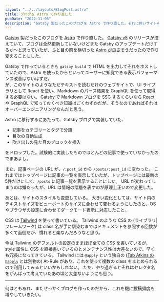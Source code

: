 ```yaml
---
layout: "../../layouts/BlogPost.astro"
title: ブログを Astro で作り直した
pubDate: "2022-11-06"
description: "Gatsby 製だったこのブログを Astro で作り直した。それに伴いサイトのデザインも変更した。何はともあれ、またせっかくブログを作ったのだから、これを機に投稿頻度も増やしていきたい。"
---
```


[Gatsby](https://www.gatsbyjs.com/) 製だったこのブログを [Astro](https://astro.build/) で作り直した。
[Gatsby v5](https://www.gatsbyjs.com/gatsby-5/) のリリースが控えていて、ブログは全然更新していないけどまた Gatsby のアップデートだけするか〜と思っていたが、ふと目の前を横切った [Astro が良さそう](https://docs.astro.build/en/concepts/why-astro/)だったので作り変えることにした。

Gatsby で作っているときも `gatsby build` で HTML を出力してそれをホストしていたので、Astro を使ったからといってユーザーに知覚できる表示パフォーマンス改善はないはずだ。<br>
が、このサイトのようなただテキストを読むだけのウェブサイトで、UI ライブラリとして React を使い、Markdown のパース結果を GraphQL を使って取得する必要はない。
Gatsby で Markdown ブログを SSG するくらいなら React や GraphQL で知っておくべき知識はごくわずかだが、そうなのであればそれはオーバーエンジニアリングなんだと思う。

Astro に移行するにあたって、Gatsby ブログで実装していた、

- 記事をカテゴリーとタグで分類
- 目次の自動生成
- 吹き出しの見た目のブロックを挿入

をドロップした。試験的に実装したものでほとんどの記事で使っていなかったのでまあよし。

また、記事ページの URL が、`/:post_id` から `/posts/:post_id` に変わった。
これまではトップページに記事の一覧を表示していたが、トップページには最新の5件だけにして、`/posts` に記事一覧を表示することにした。
URL が変わってしまうのは嫌だったが、URL は情報の階層を表すのが原理上正いので変更した。

あとは、サイトのスタイルも変更している。
大きい変化としては、サイト内のテキストサイズをビューポートのサイズに合わせて変わるようにしたのと、OS やブラウザの設定に合わせてダークモード表示に対応したこと。

CSS は [Tailwind](https://tailwindcss.com/) を使って書いている。
Tailwind のような CSS の (ライブラリ|フレームワーク) は class 名が手に馴染むまではドキュメントを参照する回数が多くて面倒だが、慣れると楽なんだろうなと思う。

今は Tailwind のデフォルトの設定のままほぼ全ての CSS を書いているが、style 属性に CSS を直接書いているのとメンテナンス性は大差ないので、早くも冗長になってきている。
Tailwind には `@apply` という独自の ([Tab Atkins の `@apply`](https://www.xanthir.com/b4o00) とは別物の) At-Rule があり、これを使って複数の class をまとめられるので利用してみるといいかもしれない。
ただ、やり過ぎるとそれはセレクタ名をがんばって考えていたあの頃と大差ないようにも思う。

---

何はともあれ、またせっかくブログを作ったのだから、これを機に投稿頻度も増やしていきたい。
